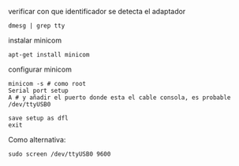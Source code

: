 verificar con que identificador se detecta el adaptador
    
    dmesg | grep tty

instalar minicom

    apt-get install minicom

configurar minicom

    minicom -s # como root
    Serial port setup
    A # y añadir el puerto donde esta el cable consola, es probable /dev/ttyUSB0

    save setup as dfl
    exit


Como alternativa:

    sudo screen /dev/ttyUSB0 9600